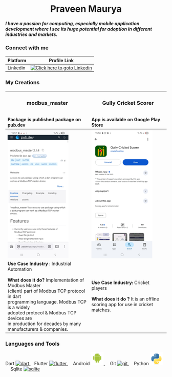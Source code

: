 

<h1 align="center">Praveen Maurya</h1>

#### *I have a passion for computing, especially mobile application development where I see its huge potential for adoption in different industries and markets.*

### Connect with me

| Platform | Profile Link                                                 |
| -------- | ------------------------------------------------------------ |
| Linkedin | [<img src="https://raw.githubusercontent.com/rahuldkjain/github-profile-readme-generator/master/src/images/icons/Social/linked-in-alt.svg" alt="Click here to goto Linkedin" width="30" height="30">](https://www.linkedin.com/in/simplecodeguy/) |

### My Creations

| <h3 align="center">modbus_master</h3><br> Package is published package on pub.dev | <h3 align="center">Gully Cricket Scorer</h3><br/> App is available on Google Play Store |
| :----------------------------------------------------------- | :----------------------------------------------------------- |
| [<img src=Images\modbus_master_screenshot_1.jpg alt="Click here to goto Linkedin" width="190" height="400">](https://pub.dev/packages/modbus_master) | [<img src=Images\gully_cricket_scorer_screenshot_1.jpg alt="Click here to goto Gully Cricket Scorer on Google Play Store" width="190" height="400">](https://play.google.com/store/apps/details?id=com.simpleCodeGuy.gully_cricket_scorer&hl=en) |
| **Use Case Industry** : Industrial Automation <br><br>**What does it do?** Implementation of Modbus Master<br> (client) part of Modbus TCP protocol in dart<br> programming language. Modbus TCP is a widely<br> adopted protocol & Modbus TCP devices are<br> in production for decades by many manufacturers & companies. | **Use Case Industry:** Cricket players<br><br>**What does it do ?** It is an offline scoring app for use in cricket matches. |



<h3 align="left">Languages and Tools</h3>
<p align="left"> Dart <a href="https://dart.dev" target="_blank" rel="noreferrer"> <img src="https://www.vectorlogo.zone/logos/dartlang/dartlang-icon.svg" alt="dart" width="40" height="40"/> </a> &nbsp;&nbsp;&nbsp;Flutter <a href="https://flutter.dev" target="_blank" rel="noreferrer"> <img src="https://www.vectorlogo.zone/logos/flutterio/flutterio-icon.svg" alt="flutter" width="40" height="40"/> </a>&nbsp;&nbsp;&nbsp; Android <a href="https://developer.android.com" target="_blank" rel="noreferrer"> <img src="https://raw.githubusercontent.com/devicons/devicon/master/icons/android/android-original-wordmark.svg" alt="android" width="40" height="40"/> </a>&nbsp;&nbsp;&nbsp; Git <a href="https://git-scm.com/" target="_blank" rel="noreferrer"> <img src="https://www.vectorlogo.zone/logos/git-scm/git-scm-icon.svg" alt="git" width="40" height="40"/> </a>&nbsp;&nbsp;&nbsp; Python <a href="https://www.python.org" target="_blank" rel="noreferrer"> <img src="https://raw.githubusercontent.com/devicons/devicon/master/icons/python/python-original.svg" alt="python" width="40" height="40"/> </a>&nbsp;&nbsp;&nbsp; Sqlite <a href="https://www.sqlite.org/" target="_blank" rel="noreferrer"> <img src="https://www.vectorlogo.zone/logos/sqlite/sqlite-icon.svg" alt="sqlite" width="40" height="40"/> </a> </p>
